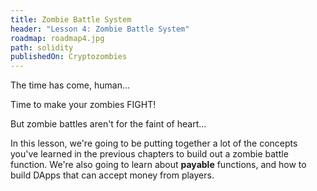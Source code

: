 ```yaml
---
title: Zombie Battle System
header: "Lesson 4: Zombie Battle System"
roadmap: roadmap4.jpg
path: solidity
publishedOn: Cryptozombies
---
```


The time has come, human...

Time to make your zombies FIGHT!

But zombie battles aren't for the faint of heart...

In this lesson, we're going to be putting together a lot of the concepts you've learned in the previous chapters to build out a zombie battle function. We're also going to learn about **payable** functions, and how to build DApps that can accept money from players.
